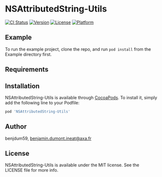 # NSAttributedString-Utils

[![CI Status](https://img.shields.io/travis/benjdum59/NSAttributedString-Utils.svg?style=flat)](https://travis-ci.org/benjdum59/NSAttributedString-Utils)
[![Version](https://img.shields.io/cocoapods/v/NSAttributedString-Utils.svg?style=flat)](https://cocoapods.org/pods/NSAttributedString-Utils)
[![License](https://img.shields.io/cocoapods/l/NSAttributedString-Utils.svg?style=flat)](https://cocoapods.org/pods/NSAttributedString-Utils)
[![Platform](https://img.shields.io/cocoapods/p/NSAttributedString-Utils.svg?style=flat)](https://cocoapods.org/pods/NSAttributedString-Utils)

## Example

To run the example project, clone the repo, and run `pod install` from the Example directory first.

## Requirements

## Installation

NSAttributedString-Utils is available through [CocoaPods](https://cocoapods.org). To install
it, simply add the following line to your Podfile:

```ruby
pod 'NSAttributedString-Utils'
```

## Author

benjdum59, benjamin.dumont.ineat@axa.fr

## License

NSAttributedString-Utils is available under the MIT license. See the LICENSE file for more info.

